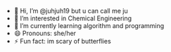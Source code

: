 - 👋 Hi, I’m @juhjuh19 but u can call me ju
- 👀 I’m interested in Chemical Engineering
- 🌱 I’m currently learning algorithm and programming
- 😄 Pronouns: she/her
- ⚡ Fun fact: im scary of butterflies 

<!---
juhjuh19/juhjuh19 is a ✨ special ✨ repository because its `README.md` (this file) appears on your GitHub profile.
You can click the Preview link to take a look at your changes.
--->
